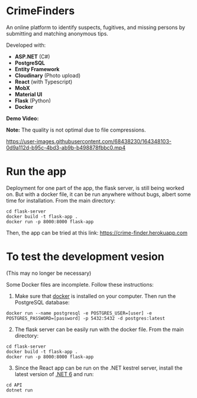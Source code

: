 # CrimeFinders

An online platform to identify suspects, fugitives, and missing persons by submitting and matching anonymous tips.

Developed with:
  - **ASP.NET** (C#)
  - **PostgreSQL**
  - **Entity Framework**
  - **Cloudinary** (Photo upload)
  - **React** (with Typescript)
  - **MobX**
  - **Material UI**
  - **Flask** (Python)
  - **Docker**

**Demo Video:**

**Note:** The quality is not optimal due to file compressions.

https://user-images.githubusercontent.com/68438230/164348103-0d9a112d-b95c-4bd3-ab9b-b498878fbbc0.mp4

# Run the app

Deployment for one part of the app, the flask server, is still being worked on. But with a docker file, it can be run anywhere without bugs, albert some time for installation. From the main directory:

```
cd flask-server
docker build -t flask-app .
docker run -p 8000:8000 flask-app
```

Then, the app can be tried at this link: https://crime-finder.herokuapp.com

# To test the development vesion
(This may no longer be necessary)

Some Docker files are incomplete. Follow these instructions:
1) Make sure that [docker](https://www.docker.com/) is installed on your computer. Then run the PostgreSQL database:
```
docker run --name postgresql -e POSTGRES_USER=[user] -e POSTGRES_PASSWORD=[password] -p 5432:5432 -d postgres:latest
```

2) The flask server can be easily run with the docker file. From the main directory:
```
cd flask-server
docker build -t flask-app .
docker run -p 8000:8000 flask-app
```

3) Since the React app can be run on the .NET kestrel server, install the latest version of [.NET 6](https://dotnet.microsoft.com/en-us/download) and run:
```
cd API
dotnet run
```
